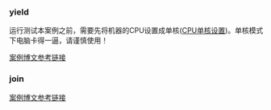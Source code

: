 ### yield
运行测试本案例之前，需要先将机器的CPU设置成单核([CPU单核设置](https://jingyan.baidu.com/article/ae97a6461ee312bbfc461d56.html))。单核模式下电脑卡得一逼，请谨慎使用！

[案例博文参考链接](https://blog.csdn.net/dabing69221/article/details/17426953)

### join

[案例博文参考链接](https://www.cnblogs.com/skywang12345/p/3479275.html)
